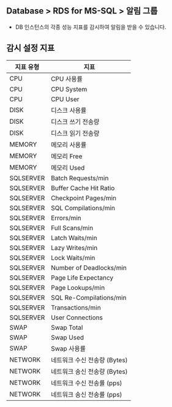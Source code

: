 ## Database > RDS for MS-SQL > 알림 그룹

- DB 인스턴스의 각종 성능 지표를 감시하여 알림을 받을 수 있습니다.

## 감시 설정 지표
| 지표 유형 | 지표 |
| - | - | 
| CPU | CPU 사용률 | 
| CPU | CPU System | 
| CPU | CPU User |
| DISK | 디스크 사용률 | 
| DISK | 디스크 쓰기 전송량 |
| DISK | 디스크 읽기 전송량 | 
| MEMORY | 메모리 사용률 |
| MEMORY | 메모리 Free |
| MEMORY | 메모리 Used | 
| SQLSERVER | Batch Requests/min | 
| SQLSERVER | Buffer Cache Hit Ratio |
| SQLSERVER | Checkpoint Pages/min | 
| SQLSERVER | SQL Compilations/min | 
| SQLSERVER | Errors/min |
| SQLSERVER | Full Scans/min | 
| SQLSERVER | Latch Waits/min | 
| SQLSERVER | Lazy Writes/min |
| SQLSERVER | Lock Waits/min | 
| SQLSERVER | Number of Deadlocks/min | 
| SQLSERVER | Page Life Expectancy | 
| SQLSERVER | Page Lookups/min | 
| SQLSERVER | SQL Re-Compilations/min | 
| SQLSERVER | Transactions/min |
| SQLSERVER | User Connections |
| SWAP | Swap Total | 
| SWAP | Swap Used |
| SWAP | Swap 사용률 | 
| NETWORK | 네트워크 수신 전송량 (Bytes) | 
| NETWORK | 네트워크 송신 전송량 (Bytes) |
| NETWORK | 네트워크 수신 전송률 (pps) |
| NETWORK | 네트워크 송신 전송률 (pps) |